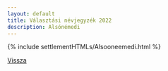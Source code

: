 ```yaml
---
layout: default
title: Választási névjegyzék 2022
description: Alsónémedi
---
```


{% include settlementHTMLs/Alsooneemedi.html %}

[Vissza](../)